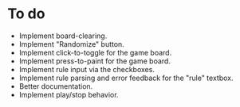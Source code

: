 # To do

  - Implement board-clearing.
  - Implement "Randomize" button.
  - Implement click-to-toggle for the game board.
  - Implement press-to-paint for the game board.
  - Implement rule input via the checkboxes.
  - Implement rule parsing and error feedback for the "rule" textbox.
  - Better documentation.
  - Implement play/stop behavior.